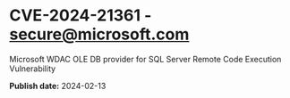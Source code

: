 # CVE-2024-21361 - secure@microsoft.com

Microsoft WDAC OLE DB provider for SQL Server Remote Code Execution Vulnerability

**Publish date:** 2024-02-13
